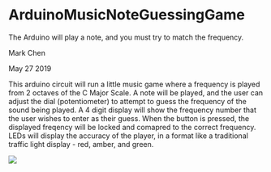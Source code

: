 # ArduinoMusicNoteGuessingGame
The Arduino will play a note, and you must try to match the frequency.


Mark Chen

May 27 2019

This arduino circuit will run a little music game where a frequency is played from 2 octaves of the C Major Scale.
A note will be played, and the user can adjust the dial (potentiometer) to attempt to guess the frequency of the sound being played.
A 4 digit display will show the frequency number that the user wishes to enter as their guess.
When the button is pressed, the displayed freqency will be locked and comapred to the correct frequency.
LEDs will display the accuracy of the player, in a format like a traditional traffic light display - red, amber, and green.


![](gamePlayPic.PNG)

